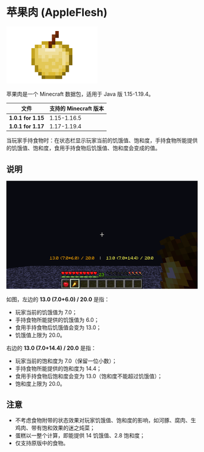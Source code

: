 # 苹果肉 (AppleFlesh)

![](screenshots/cover.png)

苹果肉是一个 Minecraft 数据包，适用于 Java 版 1.15-1.19.4。

| 文件 | 支持的 Minecraft 版本 |
| - | - |
| **1.0.1 for 1.15** | 1.15-1.16.5 |
| **1.0.1 for 1.17** | 1.17-1.19.4 |

当玩家手持食物时：在状态栏显示玩家当前的饥饿值、饱和度，手持食物所能提供的饥饿值、饱和度，食用手持食物后饥饿值、饱和度会变成的值。

## 说明

![](screenshots/apple_flesh.png)

如图，左边的 **13.0 (7.0+6.0) / 20.0** 是指：

- 玩家当前的饥饿值为 7.0；
- 手持食物所能提供的饥饿值为 6.0；
- 食用手持食物后饥饿值会变为 13.0；
- 饥饿值上限为 20.0。

右边的 **13.0 (7.0+14.4) / 20.0** 是指：

- 玩家当前的饱和度为 7.0（保留一位小数）；
- 手持食物所能提供的饱和度为 14.4；
- 食用手持食物后饱和度会变为 13.0（饱和度不能超过饥饿值）；
- 饱和度上限为 20.0。

## 注意

- 不考虑食物附带的状态效果对玩家饥饿值、饱和度的影响，如河豚、腐肉、生鸡肉、带有饱和效果的迷之炖菜；
- 蛋糕以一整个计算，即能提供 14 饥饿值、2.8 饱和度；
- 仅支持原版中的食物。
